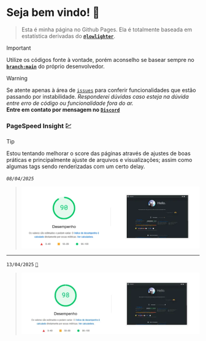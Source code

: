 # Seja bem vindo! 🫶

> Esta é minha página no Github Pages. Ela é totalmente baseada em estatística derivadas do **[`@lowlighter`](https://github.com/lowlighter)**.
 
> [!IMPORTANT]
> Utilize os códigos fonte à vontade, porém aconselho se basear sempre no **[`branch:main`](https://github.com/lowlighter/metrics)** do próprio desenvolvedor. 

> [!WARNING]
> Se atente apenas à área de [`issues`](https://github.com/lowlighter/metrics/issues) para conferir funcionalidades que estão passando por instabilidade.
> _Responderei dúvidas caso esteja na dúvida entre erro de código ou funcionalidade fora do ar._\
> **Entre em contato por mensagem no [`Discord`](https://discordapp.com/users/216675974249578497)**

### PageSpeed Insight 💹

> [!TIP]
> Estou tentando melhorar o score das páginas através de ajustes de boas práticas e principalmente ajuste de arquivos e visualizações; assim como algumas tags sendo renderizadas com um certo delay.

_`08/04/2025`_

> ![Screenshot](img/preview.webp)

---

`13/04/2025` [`🔗`](https://pagespeed.web.dev/analysis/https-willmayrink-github-io/r4wzsi6j29?form_factor=desktop)

> ![Screenshot](img/preview2.webp)

